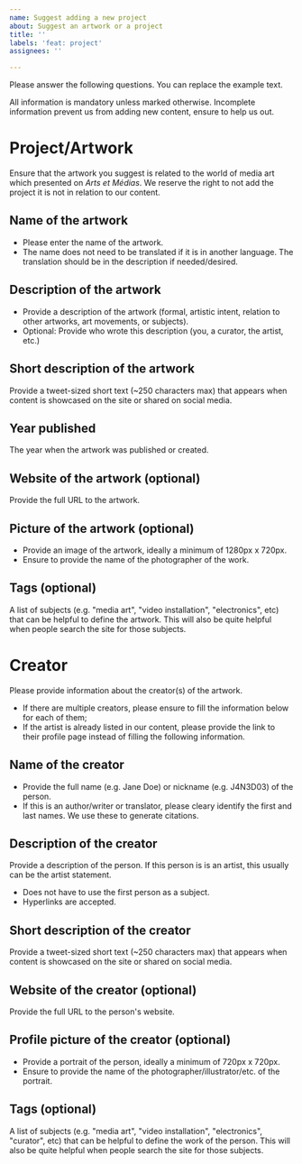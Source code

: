 ```yaml
---
name: Suggest adding a new project
about: Suggest an artwork or a project
title: ''
labels: 'feat: project'
assignees: ''

---
```


Please answer the following questions. You can replace the example text.

All information is mandatory unless marked otherwise. Incomplete information prevent us from adding new content, ensure to help us out.


# Project/Artwork

Ensure that the artwork you suggest is related to the world of media art which presented on *Arts et Médias*. We reserve the right to not add the project it is not in relation to our content.

## Name of the artwork
- Please enter the name of the artwork.
- The name does not need to be translated if it is in another language. The translation should be in the description if needed/desired.

## Description of the artwork
- Provide a description of the artwork (formal, artistic intent, relation to other artworks, art movements, or subjects).
- Optional: Provide who wrote this description (you, a curator, the artist, etc.)

## Short description of the artwork
Provide a tweet-sized short text (~250 characters max) that appears when content is showcased on the site or shared on social media.

## Year published
The year when the artwork was published or created.

## Website of the artwork (optional)
Provide the full URL to the artwork.

## Picture of the artwork (optional)
- Provide an image of the artwork, ideally a minimum of 1280px x 720px.
- Ensure to provide the name of the photographer of the work.

## Tags (optional)
A list of subjects (e.g. "media art", "video installation", "electronics", etc) that can be helpful to define the artwork. This will also be quite helpful when people search the site for those subjects.


# Creator

Please provide information about the creator(s) of the artwork.
- If there are multiple creators, please ensure to fill the information below for each of them;
- If the artist is already listed in our content, please provide the link to their profile page instead of filling the following information.

## Name of the creator
- Provide the full name (e.g. Jane Doe) or nickname (e.g. J4N3D03) of the person.
- If this is an author/writer or translator, please cleary identify the first and last names. We use these to generate citations.

## Description of the creator
Provide a description of the person. If this person is is an artist, this usually can be the artist statement.
- Does not have to use the first person as a subject.
- Hyperlinks are accepted.

## Short description of the creator
Provide a tweet-sized short text (~250 characters max) that appears when content is showcased on the site or shared on social media.

## Website of the creator (optional)
Provide the full URL to the person's website.

## Profile picture of the creator (optional)
- Provide a portrait of the person, ideally a minimum of 720px x 720px.
- Ensure to provide the name of the photographer/illustrator/etc. of the portrait.

## Tags (optional)
A list of subjects (e.g. "media art", "video installation", "electronics", "curator", etc) that can be helpful to define the work of the person. This will also be quite helpful when people search the site for those subjects.
